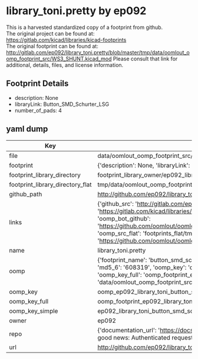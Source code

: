 # library_toni.pretty by ep092  
This is a harvested standardized copy of a footprint from github.  
The original project can be found at:  
https://gitlab.com/kicad/libraries/kicad-footprints  
The original footprint can be found at:
http://gitlab.com/ep092/library_toni.pretty/blob/master/tmp/data/oomlout_oomp_footprint_src/WS3_SHUNT.kicad_mod
Please consult that link for additional, details, files, and license information.  
## Footprint Details
* description: None  
* libraryLink: Button_SMD_Schurter_LSG  
* number_of_pads: 4  
## yaml dump  
| Key | Value |  
| --- | --- |  
| file | data/oomlout_oomp_footprint_src/library_toni.pretty/Button_SMD_Schurter_LSG.kicad_mod |  
| footprint | {'description': None, 'libraryLink': 'Button_SMD_Schurter_LSG', 'number_of_pads': 4} |  
| footprint_library_directory | footprint_library_owner/ep092_library_toni.pretty |  
| footprint_library_directory_flat | tmp/data/oomlout_oomp_footprint_src/footprints_flat/ep092_library_toni_button_smd_schurter_lsg/working |  
| github_path | http://github.com/ep092/library_toni.pretty/blob/master/tmp/data/oomlout_oomp_footprint_src/Button_SMD_Schurter_LSG.kicad_mod |  
| links | {'github_src': 'http://gitlab.com/ep092/library_toni.pretty/blob/master/tmp/data/oomlout_oomp_footprint_src/WS3_SHUNT.kicad_mod', 'github_src_repo': 'https://gitlab.com/kicad/libraries/kicad-footprints', 'oomp_bot': 'tmp/data/oomlout_oomp_footprint_src/footprints/ep092_library_toni_button_smd_schurter_lsg/working', 'oomp_bot_github': 'https://github.com/oomlout/oomlout_oomp_footprint_bot/tree/main/tmp/data/oomlout_oomp_footprint_src/footprints/ep092_library_toni_button_smd_schurter_lsg/working', 'oomp_src_flat': 'footprints_flat/tmp/data/oomlout_oomp_footprint_src/footprints_flat/ep092_library_toni_button_smd_schurter_lsg/working', 'oomp_src_flat_github': 'https://github.com/oomlout/oomlout_oomp_footprint_src/tree/main/tmp/data/oomlout_oomp_footprint_src/footprints_flat/ep092_library_toni_button_smd_schurter_lsg/working'} |  
| name | library_toni.pretty |  
| oomp | {'footprint_name': 'button_smd_schurter_lsg', 'library_name': 'library_toni', 'md5': '60831980e59dd33878f2070075b9b74c', 'md5_10': '60831980e5', 'md5_5': '60831', 'md5_6': '608319', 'oomp_key': 'oomp_ep092_library_toni_button_smd_schurter_lsg', 'oomp_key_extra': 'oomp_footprint_ep092_library_toni_button_smd_schurter_lsg', 'oomp_key_full': 'oomp_footprint_ep092_library_toni_button_smd_schurter_lsg_608319', 'oomp_key_simple': 'ep092_library_toni_button_smd_schurter_lsg', 'original_filename': 'data/oomlout_oomp_footprint_src/library_toni.pretty/Button_SMD_Schurter_LSG.kicad_mod', 'owner_name': 'ep092'} |  
| oomp_key | oomp_ep092_library_toni_button_smd_schurter_lsg |  
| oomp_key_full | oomp_footprint_ep092_library_toni_button_smd_schurter_lsg |  
| oomp_key_simple | ep092_library_toni_button_smd_schurter_lsg |  
| owner | ep092 |  
| repo | {'documentation_url': 'https://docs.github.com/rest/overview/resources-in-the-rest-api#rate-limiting', 'message': "API rate limit exceeded for 84.66.142.224. (But here's the good news: Authenticated requests get a higher rate limit. Check out the documentation for more details.)"} |  
| url | http://github.com/ep092/library_toni.pretty |  

